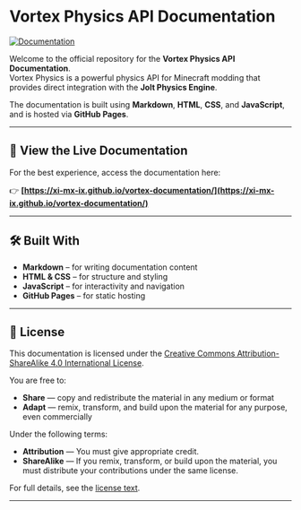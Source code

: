 # Vortex Physics API Documentation

[![Documentation](https://img.shields.io/badge/view-documentation-brightgreen.svg)](https://xi-mx-ix.github.io/vortex-documentation/)

Welcome to the official repository for the **Vortex Physics API Documentation**.  
Vortex Physics is a powerful physics API for Minecraft modding that provides direct integration with the **Jolt Physics Engine**.

The documentation is built using **Markdown**, **HTML**, **CSS**, and **JavaScript**, and is hosted via **GitHub Pages**.

---

## 📖 View the Live Documentation

For the best experience, access the documentation here:

👉 **[https://xi-mx-ix.github.io/vortex-documentation/](https://xi-mx-ix.github.io/vortex-documentation/)**

---

## 🛠️ Built With

- **Markdown** – for writing documentation content  
- **HTML & CSS** – for structure and styling  
- **JavaScript** – for interactivity and navigation  
- **GitHub Pages** – for static hosting  

---

## 📄 License

This documentation is licensed under the [Creative Commons Attribution-ShareAlike 4.0 International License](https://creativecommons.org/licenses/by-sa/4.0/).

You are free to:  
- **Share** — copy and redistribute the material in any medium or format  
- **Adapt** — remix, transform, and build upon the material for any purpose, even commercially  

Under the following terms:  
- **Attribution** — You must give appropriate credit.  
- **ShareAlike** — If you remix, transform, or build upon the material, you must distribute your contributions under the same license.  

For full details, see the [license text](https://creativecommons.org/licenses/by-sa/4.0/).

---
